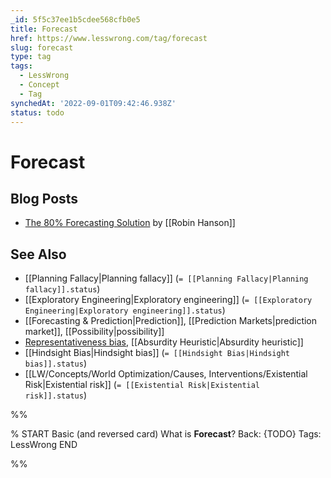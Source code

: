 ```yaml
---
_id: 5f5c37ee1b5cdee568cfb0e5
title: Forecast
href: https://www.lesswrong.com/tag/forecast
slug: forecast
type: tag
tags:
  - LessWrong
  - Concept
  - Tag
synchedAt: '2022-09-01T09:42:46.938Z'
status: todo
---
```


# Forecast

## Blog Posts

- [The 80% Forecasting Solution](http://www.overcomingbias.com/2006/12/the_80_forecast.html) by [[Robin Hanson]]

## See Also

- [[Planning Fallacy|Planning fallacy]] (`= [[Planning Fallacy|Planning fallacy]].status`)
- [[Exploratory Engineering|Exploratory engineering]] (`= [[Exploratory Engineering|Exploratory engineering]].status`)
- [[Forecasting & Prediction|Prediction]], [[Prediction Markets|prediction market]], [[Possibility|possibility]]
- [Representativeness bias](https://wiki.lesswrong.com/wiki/Representativeness_bias), [[Absurdity Heuristic|Absurdity heuristic]]
- [[Hindsight Bias|Hindsight bias]] (`= [[Hindsight Bias|Hindsight bias]].status`)
- [[LW/Concepts/World Optimization/Causes, Interventions/Existential Risk|Existential risk]] (`= [[Existential Risk|Existential risk]].status`)


%%

% START
Basic (and reversed card)
What is **Forecast**?
Back: {TODO}
Tags: LessWrong
END

%%
	
